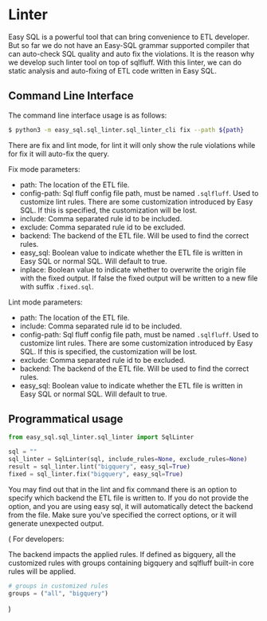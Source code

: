 # Linter

Easy SQL is a powerful tool that can bring convenience to ETL developer.
But so far we do not have an Easy-SQL grammar supported compiler that can auto-check SQL quality and auto fix the violations.
It is the reason why we develop such linter tool on top of sqlfluff. With this linter, we can do static analysis and auto-fixing of ETL code written in Easy SQL.


## Command Line Interface

The command line interface usage is as follows:

```bash
$ python3 -m easy_sql.sql_linter.sql_linter_cli fix --path ${path}
```

There are fix and lint mode, for lint it will only show the rule violations while for fix it will auto-fix the query. 

Fix mode parameters:

- path: The location of the ETL file.
- config-path: Sql fluff config file path, must be named `.sqlfluff`. Used to customize lint rules. There are some customization introduced by Easy SQL. If this is specified, the customization will be lost.
- include: Comma separated rule id to be included.
- exclude: Comma separated rule id to be excluded.
- backend: The backend of the ETL file. Will be used to find the correct rules.
- easy_sql: Boolean value to indicate whether the ETL file is written in Easy SQL or normal SQL. Will default to true.
- inplace: Boolean value to indicate whether to overwrite the origin file with the fixed output. If false the fixed output will be written to a new file with suffix `.fixed.sql`. 

Lint mode  parameters:

- path: The location of the ETL file.
- include: Comma separated rule id to be included.
- config-path: Sql fluff config file path, must be named `.sqlfluff`. Used to customize lint rules. There are some customization introduced by Easy SQL. If this is specified, the customization will be lost.
- exclude: Comma separated rule id to be excluded.
- backend: The backend of the ETL file. Will be used to find the correct rules.
- easy_sql: Boolean value to indicate whether the ETL file is written in Easy SQL or normal SQL. Will default to true.

## Programmatical usage

```python
from easy_sql.sql_linter.sql_linter import SqlLinter

sql = ""
sql_linter = SqlLinter(sql, include_rules=None, exclude_rules=None)
result = sql_linter.lint("bigquery", easy_sql=True)
fixed = sql_linter.fix("bigquery", easy_sql=True)
```

You may find out that in the lint and fix command there is an option to specify which backend the ETL file is written to.
If you do not provide the option, and you are using easy sql, it will automatically detect the backend from the file.
Make sure you've specified the correct options, or it will generate unexpected output.

(
For developers:

The backend impacts the applied rules. If defined as bigquery, all the customized rules with groups containing bigquery and sqlfluff built-in core rules will be applied.

```python
# groups in customized rules
groups = ("all", "bigquery")
```
)
